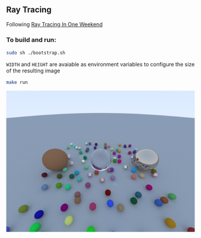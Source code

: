 ## Ray Tracing
Following [Ray Tracing In One Weekend](https://raytracing.github.io/books/RayTracingInOneWeekend.html)

### To build and run:

```sh
sudo sh ./bootstrap.sh
```

`WIDTH` and `HEIGHT` are avaiable as environment variables to configure the size of the resulting image
```sh
make run
```

![alt text](./images/random.png "Generated image")
